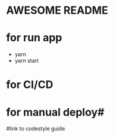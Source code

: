 ###
# AWESOME README
# for run app
- yarn
- yarn start
# for CI/CD
# for manual deploy#
#link to codestyle guide
